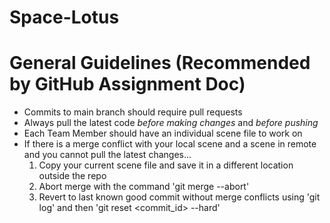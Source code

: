 # Space-Lotus

# General Guidelines (Recommended by GitHub Assignment Doc)
* Commits to main branch should require pull requests
* Always pull the latest code *before making changes* and *before pushing*
* Each Team Member should have an individual scene file to work on
* If there is a merge conflict with your local scene and a scene in remote and you cannot pull the latest changes...
    1. Copy your current scene file and save it in a different location outside the repo
    2. Abort merge with the command 'git merge --abort'
    3. Revert to last known good commit without merge conflicts using 'git log' and then 'git reset <commit_id> --hard'

 
